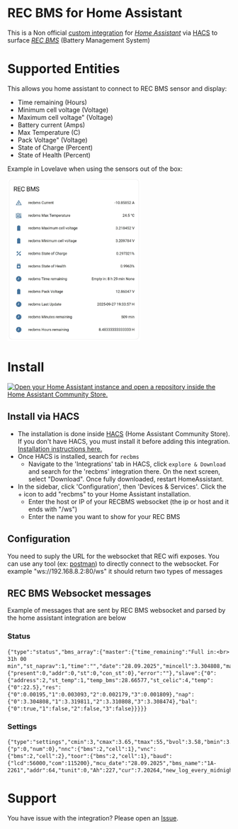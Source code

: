 
# REC BMS for Home Assistant

This is a Non official [custom integration](https://developers.home-assistant.io/docs/creating_component_index/) for *[Home Assistant](https://www.home-assistant.io/)* via [HACS](https://hacs.xyz/) to surface *[REC BMS](https://www.rec-bms.com/)* (Battery Management System) 

 
# Supported Entities

This allows you home assistant to connect to REC BMS sensor and display:
- Time remaining (Hours)
- Minimum cell voltage (Voltage)
- Maximum cell voltage" (Voltage)
- Battery current (Amps)
- Max Temperature (C)
- Pack Voltage" (Voltage)
- State of Charge (Percent)
- State of Health (Percent)

Example in Lovelave when using the sensors out of the box:

<img src="recbms_layout.jpeg" width="300"/>

# Install

[![Open your Home Assistant instance and open a repository inside the Home Assistant Community Store.](https://my.home-assistant.io/badges/hacs_repository.svg)](https://my.home-assistant.io/redirect/hacs_repository/?owner=tiagonmas&repository=recbms&category=integration)

## Install via HACS

- The installation is done inside [HACS](https://hacs.xyz/) (Home Assistant Community Store). If you don't have HACS, you must install it before adding this integration. [Installation instructions here.](https://hacs.xyz/docs/setup/download)
- Once HACS is installed, search for `recbms`
  - Navigate to the 'Integrations' tab in HACS, click `explore & Download` and search for the 'recbms' integration there. On the next screen, select "Download". Once fully downloaded, restart HomeAssistant.
- In the sidebar, click 'Configuration', then 'Devices & Services'. Click the + icon to add "recbms" to your Home Assistant installation.
  - Enter the host or IP of your RECBMS websocket (the ip or host and it ends with "/ws")
  - Enter the name you want to show for your REC BMS

## Configuration
You need to suply the URL for the websocket that REC wifi exposes.
You can use any tool (ex: [postman](https://www.postman.com/)) to directly connect to the websocket. 
For example "ws://192.168.8.2:80/ws"
it should return two types of messages
## REC BMS Websocket messages 
Example of messages that are sent by REC BMS websocket and parsed by the home assistant integration are below
### Status
```
{"type":"status","bms_array":{"master":{"time_remaining":"Full in:<br> 31h 00 min","st_naprav":1,"time":"","date":"28.09.2025","mincell":3.304808,"maxcell":3.319811,"ibat":7.456289,"tmax":22.5,"vbat":13.2439,"soc":0.285054,"soh":0.9963,"erro":{"present":0,"addr":0,"st":0,"con_st":0},"error":""},"slave":{"0":{"address":2,"st_temp":1,"temp_bms":28.66577,"st_celic":4,"temp":{"0":22.5},"res":{"0":0.00195,"1":0.003093,"2":0.002179,"3":0.001809},"nap":{"0":3.304808,"1":3.319811,"2":3.310808,"3":3.308474},"bal":{"0":true,"1":false,"2":false,"3":false}}}}}
```
### Settings
```
{"type":"settings","cmin":3,"cmax":3.65,"tmax":55,"bvol":3.58,"bmin":3.45,"tbal":55,"tmin":-10,"capa":320,"char":3.58,"ioff":0,"chis":0.25,"razl":0.25,"maxh":0.25,"minh":0.1,"bmth":2,"ioja":0.019531,"soch":0.05,"op2l":3.55,"op2h":0.15,"re1h":0.15,"chac":0.5,"dchc":0.5,"maxc":150,"maxd":150,"clow":3.1,"socs":0.284956,"cycl":37,"cans":2,"chem":3,"strn":2,"re1t":1979711486,"op2t":380239933,"re1v":3.30481,"op2v":3.31648,"cfvc":0.1,"rsbr":2,"err":{"p":0,"num":0},"nnc":{"bms":2,"cell":1},"vnc":{"bms":2,"cell":2},"toor":{"bms":2,"cell":1},"baud":{"lcd":56000,"com":115200},"mcu_date":"28.09.2025","bms_name":"1A-2261","addr":64,"tunit":0,"Ah":227,"cur":7.20264,"new_log_every_midnight":true,"out":false}
```

# Support

You have issue with the integration? Please open an [Issue](https://github.com/tiagonmas/recbms/issues).

